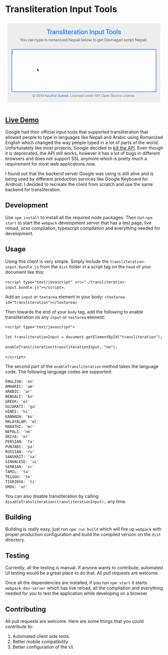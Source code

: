 
#  Transliteration Input Tools

![Screen Recording](screen.gif)

## [Live Demo](https://ksubedi.github.io/transliteration-input-tools/)

Google had their official input tools that supported transliteration that allowed people to type in languages like Nepali and Arabic using Romanized English which changed the way people typed in a lot of parts of the world. Unfortunately like most projects, Google decided to [kill the API](https://developers.google.com/transliterate/v1/getting_started). Even though it is deprecated, the API still works, however it has a lot of bugs in different browsers and does not support SSL anymore which is pretty much a requirement for most web applications now.

I found out that the backend server Google was using is still alive and is being used by different production services like Google Keyboard for Android. I decided to recreate the client from scratch and use the same backend for transliteration.

##  Development

Use `npm install` to install all the required node packages. Then run `npm start` to start the `webpack` development server that has a test page, live reload, scss compilation, typescript compilation and everything needed for development.

##  Usage

Using this client is very simple. Simply include the `transliteration-input.bundle.js` from the `dist` folder in a script tag on the `head` of your document like this:

`<script type="text/javascript" src="./transliteration-input.bundle.js"></script>`.

Add an `input` or `textarea` element in your body:
`<textarea id="transliteration"></textarea>`

Then towards the end of your `body` tag, add the following to enable transliteration on any `input` or `textarea` element:

````
<script type="text/javascript">

let transliterationInput = document.getElementById("transliteration");

enableTransliteration(transliterationInput, "ne");

</script>

````

The second part of the `enableTransliteration` method takes the language code. The following language codes are supported:

````
ENGLISH: 'en'
AMHARIC: 'am'
ARABIC: 'ar'
BENGALI: 'bn'
GREEK: 'el'
GUJARATI: 'gu'
HINDI: 'hi'
KANNADA: 'kn'
MALAYALAM: 'ml'
MARATHI: 'mr'
NEPALI: 'ne'
ORIYA: 'or'
PERSIAN: 'fa'
PUNJABI: 'pa'
RUSSIAN: 'ru'
SANSKRIT: 'sa'
SINHALESE: 'si'
SERBIAN: 'sr'
TAMIL: 'ta'
TELUGU: 'te'
TIGRINYA: 'ti'
URDU: 'ur'
````

You can also disable transliteration by calling `disableTransliteration(transliterationInput);` any time.

## Building

Building is really easy, just run `npm run build` which will fire up `webpack` with proper production configuration and build the compiled version on the `dist` directory.

##  Testing

Currently, all the testing is manual. If anyone wants to contribute, automated UI testing would be a great place to do that. All pull requests are welcome.
  
Once all the dependencies are installed, if you run `npm start` it starts `webpack-dev-server` which has live reload, all the compilation and everything needed for you to test the application while developing on a browser.
  
##  Contributing

All pull requests are welcome. Here are some things that you could contribute to:

1.  Automated client side tests.
2.  Better mobile compatibility.
3.  Better configuration of the UI.